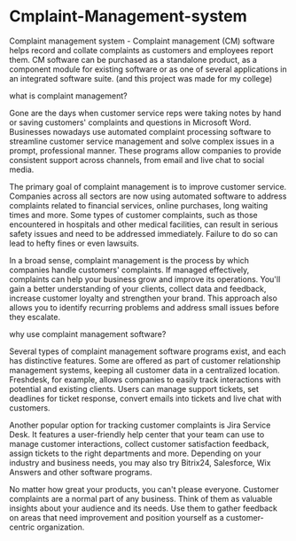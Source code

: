 # Cmplaint-Management-system
Complaint management system - Complaint management (CM) software helps record and collate complaints as customers and employees report them. CM software can be purchased as a standalone product, as a component module for existing software or as one of several applications in an integrated software suite. (and this project was made for my college)

what is complaint management?

Gone are the days when customer service reps were taking notes by hand or saving customers' complaints and questions in Microsoft Word. Businesses nowadays use automated complaint processing software to streamline customer service management and solve complex issues in a prompt, professional manner. These programs allow companies to provide consistent support across channels, from email and live chat to social media.

The primary goal of complaint management is to improve customer service. Companies across all sectors are now using automated software to address complaints related to financial services, online purchases, long waiting times and more. Some types of customer complaints, such as those encountered in hospitals and other medical facilities, can result in serious safety issues and need to be addressed immediately. Failure to do so can lead to hefty fines or even lawsuits.

In a broad sense, complaint management is the process by which companies handle customers' complaints. If managed effectively, complaints can help your business grow and improve its operations. You'll gain a better understanding of your clients, collect data and feedback, increase customer loyalty and strengthen your brand. This approach also allows you to identify recurring problems and address small issues before they escalate.

why use complaint management software?

Several types of complaint management software programs exist, and each has distinctive features. Some are offered as part of customer relationship management systems, keeping all customer data in a centralized location. Freshdesk, for example, allows companies to easily track interactions with potential and existing clients. Users can manage support tickets, set deadlines for ticket response, convert emails into tickets and live chat with customers.

Another popular option for tracking customer complaints is Jira Service Desk. It features a user-friendly help center that your team can use to manage customer interactions, collect customer satisfaction feedback, assign tickets to the right departments and more. Depending on your industry and business needs, you may also try Bitrix24, Salesforce, Wix Answers and other software programs.

No matter how great your products, you can't please everyone. Customer complaints are a normal part of any business. Think of them as valuable insights about your audience and its needs. Use them to gather feedback on areas that need improvement and position yourself as a customer-centric organization.
